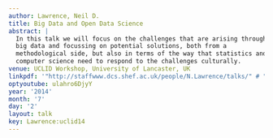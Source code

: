 ```yaml
---
author: Lawrence, Neil D.
title: Big Data and Open Data Science
abstract: |
  In this talk we will focus on the challenges that are arising through
  big data and focussing on potential solutions, both from a
  methodological side, but also in terms of the way that statistics and
  computer science need to respond to the challenges culturally.
venue: UCLID Workshop, University of Lancaster, UK
linkpdf: '"http://staffwww.dcs.shef.ac.uk/people/N.Lawrence/talks/" # "opendata_uclid14.pdf"'
optyoutube: ulahro6DjyY
year: '2014'
month: '7'
day: '2'
layout: talk
key: Lawrence:uclid14
---
```

